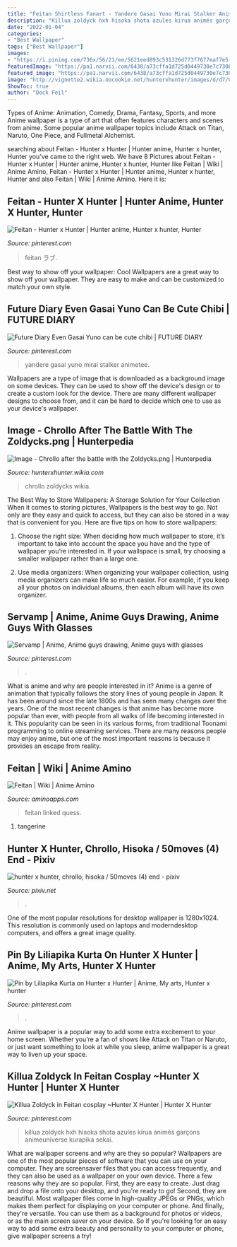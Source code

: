 ```yaml
---
title: "Feitan Shirtless Fanart - Yandere Gasai Yuno Mirai Stalker Animetee"
description: "Killua zoldyck hxh hisoka shota azules kirua animés garçons animeuniverse kurapika sekai"
date: "2022-01-04"
categories:
- "Best Wallpaper"
tags: ["Best Wallpaper"]
images:
- "https://i.pinimg.com/736x/56/21/ee/5621eed893c531326d773f7677eaf7e5--blood-anime-boys.jpg"
featuredImage: "https://pa1.narvii.com/6438/a73cffa1d725d0449730e7c7308b6eb8a6f31be9_hq.gif"
featured_image: "https://pa1.narvii.com/6438/a73cffa1d725d0449730e7c7308b6eb8a6f31be9_hq.gif"
image: "http://vignette2.wikia.nocookie.net/hunterxhunter/images/d/d7/Chrollo_after_the_battle_with_the_Zoldycks.png/revision/latest?cb=20120710215926"
ShowToc: true
author: "Dock Feil"
---
```



Types of Anime: Animation, Comedy, Drama, Fantasy, Sports, and more
Anime wallpaper is a type of art that often features characters and scenes from anime. Some popular anime wallpaper topics include Attack on Titan, Naruto, One Piece, and Fullmetal Alchemist.

	

		
searching about Feitan - Hunter x Hunter | Hunter anime, Hunter x hunter, Hunter you've came to the right web. We have 8 Pictures about Feitan - Hunter x Hunter | Hunter anime, Hunter x hunter, Hunter like Feitan | Wiki | Anime Amino, Feitan - Hunter x Hunter | Hunter anime, Hunter x hunter, Hunter and also Feitan | Wiki | Anime Amino. Here it is:
		
    
## Feitan - Hunter X Hunter | Hunter Anime, Hunter X Hunter, Hunter

<img loading=lazy src="https://i.pinimg.com/736x/64/b6/dd/64b6ddcc2a56c7d04d06b727db4c0890.jpg" onerror="this.onerror=null;this.src='https://tse4.mm.bing.net/th?id=OIP.nXWXrUH8Yevv4PnWL4LnBgHaFj&amp;pid=15.1';" alt="Feitan - Hunter x Hunter | Hunter anime, Hunter x hunter, Hunter">

_Source: pinterest.com_

>feitan ラブ. 

	

Best way to show off your wallpaper:
Cool Wallpapers are a great way to show off your wallpaper. They are easy to make and can be customized to match your own style.

    
## Future Diary Even Gasai Yuno Can Be Cute Chibi | FUTURE DIARY

<img loading=lazy src="https://s-media-cache-ak0.pinimg.com/236x/0d/f3/e7/0df3e7d91e7062497c50447ac112fb00.jpg" onerror="this.onerror=null;this.src='https://tse1.mm.bing.net/th?id=OIP.TgNR0CkV-HyLjL9JUEtJDwHaIk&amp;pid=15.1';" alt="Future Diary Even Gasai Yuno can be cute chibi | FUTURE DIARY">

_Source: pinterest.com_

>yandere gasai yuno mirai stalker animetee. 

	

Wallpapers are a type of image that is downloaded as a background image on some devices. They can be used to show off the device's design or to create a custom look for the device. There are many different wallpaper designs to choose from, and it can be hard to decide which one to use as your device's wallpaper.

    
## Image - Chrollo After The Battle With The Zoldycks.png | Hunterpedia

<img loading=lazy src="http://vignette2.wikia.nocookie.net/hunterxhunter/images/d/d7/Chrollo_after_the_battle_with_the_Zoldycks.png/revision/latest?cb=20120710215926" onerror="this.onerror=null;this.src='https://tse2.mm.bing.net/th?id=OIP.QmQyZ8p40KQ7Z-SZeB14MAHaFj&amp;pid=15.1';" alt="Image - Chrollo after the battle with the Zoldycks.png | Hunterpedia">

_Source: hunterxhunter.wikia.com_

>chrollo zoldycks wikia. 

	

The Best Way to Store Wallpapers: A Storage Solution for Your Collection
When it comes to storing pictures, Wallpapers is the best way to go. Not only are they easy and quick to access, but they can also be stored in a way that is convenient for you. Here are five tips on how to store wallpapers:
1) Choose the right size: When deciding how much wallpaper to store, it’s important to take into account the space you have and the type of wallpaper you’re interested in. If your wallspace is small, try choosing a smaller wallpaper rather than a large one.

2) Use media organizers: When organizing your wallpaper collection, using media organizers can make life so much easier. For example, if you keep all your photos on individual albums, then each album will have its own organizer.

    
## Servamp | Anime, Anime Guys Drawing, Anime Guys With Glasses

<img loading=lazy src="https://i.pinimg.com/736x/56/21/ee/5621eed893c531326d773f7677eaf7e5--blood-anime-boys.jpg" onerror="this.onerror=null;this.src='https://tse4.mm.bing.net/th?id=OIP.5u1sewphLc10ANGL0I-j8gHaE4&amp;pid=15.1';" alt="Servamp | Anime, Anime guys drawing, Anime guys with glasses">

_Source: pinterest.com_

>. 

	

What is anime and why are people interested in it?
Anime is a genre of animation that typically follows the story lines of young people in Japan. It has been around since the late 1800s and has seen many changes over the years. One of the most recent changes is that anime has become more popular than ever, with people from all walks of life becoming interested in it. This popularity can be seen in its various forms, from traditional Toonami programming to online streaming services. There are many reasons people may enjoy anime, but one of the most important reasons is because it provides an escape from reality.

    
## Feitan | Wiki | Anime Amino

<img loading=lazy src="https://pa1.narvii.com/6438/a73cffa1d725d0449730e7c7308b6eb8a6f31be9_hq.gif" onerror="this.onerror=null;this.src='https://tse3.mm.bing.net/th?id=OIP.ssGzvBRgvb1_7M4AK5pRAgAAAA&amp;pid=15.1';" alt="Feitan | Wiki | Anime Amino">

_Source: aminoapps.com_

>feitan linked quess. 

	

1. tangerine 

    
## Hunter X Hunter, Chrollo, Hisoka / 50moves (4) End - Pixiv

<img loading=lazy src="https://embed.pixiv.net/decorate.php?illust_id=57736629" onerror="this.onerror=null;this.src='https://tse2.mm.bing.net/th?id=OIP.JOUwyRsv6S5--wZNSIClRwHaD4&amp;pid=15.1';" alt="hunter x hunter, chrollo, hisoka / 50moves (4) end - pixiv">

_Source: pixiv.net_

>. 

	

One of the most popular resolutions for desktop wallpaper is 1280x1024. This resolution is commonly used on laptops and moderndesktop computers, and offers a great image quality.

    
## Pin By Liliapika Kurta On Hunter X Hunter | Anime, My Arts, Hunter X Hunter

<img loading=lazy src="https://i.pinimg.com/originals/7c/03/b6/7c03b61dfd359a279c697892637ca8f2.jpg" onerror="this.onerror=null;this.src='https://tse3.mm.bing.net/th?id=OIP.-U39LbKxf_e4Kf4h3GDXuQHaEt&amp;pid=15.1';" alt="Pin by Liliapika Kurta on Hunter x Hunter | Anime, My arts, Hunter x hunter">

_Source: pinterest.com_

>. 

	

Anime wallpaper is a popular way to add some extra excitement to your home screen. Whether you’re a fan of shows like Attack on Titan or Naruto, or just want something to look at while you sleep, anime wallpaper is a great way to liven up your space.

    
## Killua Zoldyck In Feitan Cosplay ~Hunter X Hunter | Hunter X Hunter

<img loading=lazy src="https://s-media-cache-ak0.pinimg.com/236x/45/39/ae/4539aeaa13767379d22b88c3974d8f13.jpg" onerror="this.onerror=null;this.src='https://tse4.mm.bing.net/th?id=OIP.4UCsPNaQsM-9O8adChc9SAHaLC&amp;pid=15.1';" alt="Killua Zoldyck in Feitan cosplay ~Hunter X Hunter | Hunter X Hunter">

_Source: pinterest.com_

>killua zoldyck hxh hisoka shota azules kirua animés garçons animeuniverse kurapika sekai. 

	

What are wallpaper screens and why are they so popular?
Wallpapers are one of the most popular pieces of software that you can use on your computer. They are screensaver files that you can access frequently, and they can also be used as a wallpaper on your own device. There a few reasons why they are so popular. First, they are easy to create. Just drag and drop a file onto your desktop, and you're ready to go! Second, they are beautiful. Most wallpaper files come in high-quality JPEGs or PNGs, which makes them perfect for displaying on your computer or phone. And finally, they're versatile. You can use them as a background for photos or videos, or as the main screen saver on your device. So if you're looking for an easy way to add some extra beauty and personality to your computer or phone, give wallpaper screens a try!

